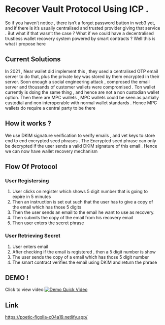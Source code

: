 # Recover Vault Protocol Using ICP .
So if you haven’t notice , there isn’t a forget password button in web3 yet, and if there is it’s usually centralised
and trusted provider giving that service . But what if that wasn’t the case ? What if we could have a
decentralised trustless wallet recovery system powered by smart contracts ? Well this is what i propose here 

## Current Solutions 
In 2021 , Near wallet did implement this , they used a centralised OTP email server to do that, plus the private
key was stored by them encrypted in their server. Soon enough a social engineering attack , comprosed the
email server and thousands of customer wallets were compromised . Ton wallet currently is doing the same
thing , and hence are not a non custodian wallet option. Then there are MPC wallets , MPC wallets could be
seen as partially custodial and non interoperable with normal wallet standards . Hence MPC wallets do require
a central party to be there

## How it works ?
We use DKIM signature verification to verify emails , and vet keys to store end to end encrypted seed phrases
. The Encrypted seed phrase can only be decrypted if the user sends a valid DKIM signature of this email .
Hence we can now have wallet recovery mechanism
## Flow Of Protocol
### User Registersing 
1. User clicks on register which shows 5 digit number that is going to expire in 5 minutes
2. Then an instruction is set out such that the user has to give a copy of the email which has those 5 digits
3. Then the user sends an email to the email he want to use as recovery.
4. Then submits the copy of the email from his recovery email
5. Then user enters the secret phrase
### User Retrieving Secret
1. User enters email
2. After checking if the email is registered , then a 5 digit number is show
3. The user sends the copy of a email which has those 5 digit number
4. The smart contract verifies the email using DKIM and return the phrase

## DEMO !
Click to view video
[![Demo Quick Video ](https://cdn.loom.com/sessions/thumbnails/de6b021b71e04e5ea4bc082b7ae832a5-with-play.gif)](https://www.loom.com/share/de6b021b71e04e5ea4bc082b7ae832a5)

## Link
https://poetic-figolla-c04a19.netlify.app/



